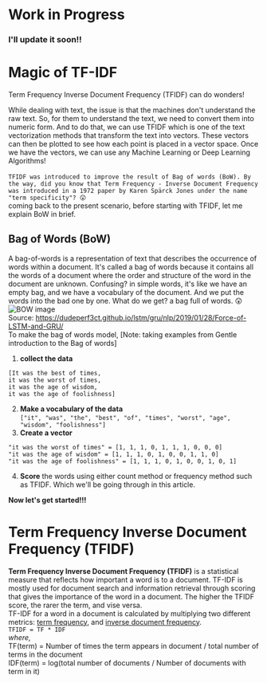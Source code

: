 # Work in Progress 
### I'll update it soon!!

# Magic of TF-IDF
Term Frequency Inverse Document Frequency (TFIDF) can do wonders! 

While dealing with text, the issue is that the machines don't understand the raw text. So, for them to understand the text, we need to convert them into numeric form. And to do that, we can use TFIDF which is one of the text vectorization methods that transform the text into vectors. These vectors can then be plotted to see how each point is placed in a vector space. Once we have the vectors, we can use any Machine Learning or Deep Learning Algorithms!<br>
<br>```TFIDF was introduced to improve the result of Bag of words (BoW). By the way, did you know that Term Frequency - Inverse Document Frequency was introduced in a 1972 paper by Karen Spärck Jones under the name "term specificity"? 😲 ```<br>
coming back to the present scenario, before starting with TFIDF, let me explain BoW in brief.<br>
## Bag of Words (BoW)
A bag-of-words is a representation of text that describes the occurrence of words within a document. It's called a bag of words because it contains all the words of a document where the order and structure of the word in the document are unknown. Confusing? in simple words, it's like we have an empty bag, and we have a vocabulary of the document. And we put the words into the bad one by one. What do we get? a bag full of words. 😲<br>
![BOW image](https://cdn-images-1.medium.com/max/800/0*KwLaTHYlVY6tLASn.png)<br>
Source: https://dudeperf3ct.github.io/lstm/gru/nlp/2019/01/28/Force-of-LSTM-and-GRU/<br>
To make the bag of words model, [Note: taking examples from Gentle introduction to the Bag of words] <br>
1. <b>collect the data</b><br>
```
[It was the best of times,
it was the worst of times,
it was the age of wisdom,
it was the age of foolishness]
```
2. <b>Make a vocabulary of the data</b><br>
```["it", "was", "the", "best", "of", "times", "worst", "age", "wisdom", "foolishness"]```
3. <b>Create a vector</b><br>
```
"it was the worst of times" = [1, 1, 1, 0, 1, 1, 1, 0, 0, 0]
"it was the age of wisdom" = [1, 1, 1, 0, 1, 0, 0, 1, 1, 0]
"it was the age of foolishness" = [1, 1, 1, 0, 1, 0, 0, 1, 0, 1]
```
4. <b>Score</b> the words using either count method or frequency method such as TFIDF. Which we'll be going through in this article.

<b>Now let's get started!!! </b><br>

# Term Frequency Inverse Document Frequency (TFIDF)
<b>Term Frequency Inverse Document Frequency (TFIDF)</b> is a statistical measure that reflects how important a word is to a document. TF-IDF is mostly used for document search and information retrieval through scoring that gives the importance of the word in a document. The higher the TFIDF score, the rarer the term, and vise versa. <br>
TF-IDF for a word in a document is calculated by multiplying two different metrics: <u>term frequency</u>, and <u>inverse document frequency</u>.<br>
```TFIDF = TF * IDF```<br>
<i>where,</i><br>
TF(term) = Number of times the term appears in document / total number of terms in the document<br>
IDF(term) = log(total number of documents / Number of documents with term in it)
